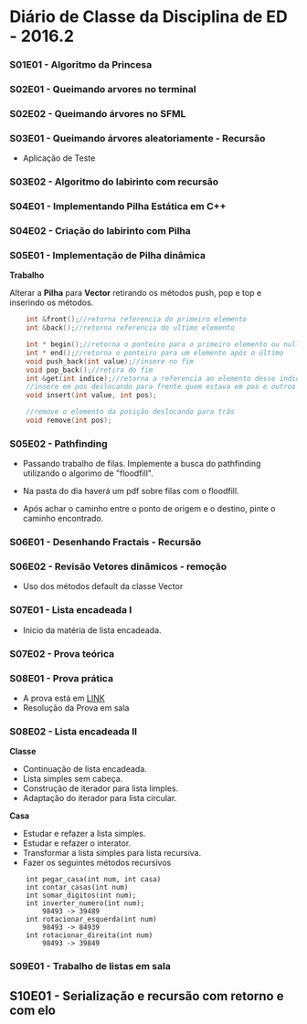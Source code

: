 # Diário de Classe da Disciplina de ED - 2016.2

### S01E01 - Algoritmo da Princesa
### S02E01 - Queimando arvores no terminal
### S02E02 - Queimando árvores no SFML
### S03E01 - Queimando árvores aleatoriamente - Recursão
- Aplicação de Teste
### S03E02 - Algoritmo do labirinto com recursão
### S04E01 - Implementando Pilha Estática em C++
### S04E02 - Criação do labirinto com Pilha
### S05E01 - Implementação de Pilha dinâmica
**Trabalho**

Alterar a **Pilha** para **Vector** retirando os métodos push, pop e top e inserindo os métodos.

```c++
    int &front();//retorna referencia do primeiro elemento
    int &back();//retorna referencia do ultimo elemento

    int * begin();//retorna o ponteiro para o primeiro elemento ou nullptr
    int * end();//retorna o ponteiro para um elemento após o último
    void push_back(int value);//insere no fim
    void pop_back();//retira do fim
    int &get(int indice);//retorna a referencia ao elemento desse indice
    //insere em pos deslocando para frente quem estava em pos e outros
    void insert(int value, int pos);

    //remove o elemento da posição deslocando para trás
    void remove(int pos);
```

### S05E02 - Pathfinding
- Passando trabalho de filas. Implemente a busca do pathfinding utilizando o algorimo de "floodfill".
- Na pasta do dia haverá um pdf sobre filas com o floodfill.

- Após achar o caminho entre o ponto de origem e o destino, pinte o caminho encontrado.

### S06E01 - Desenhando Fractais - Recursão
### S06E02 - Revisão Vetores dinâmicos - remoção
- Uso dos métodos default da classe Vector
### S07E01 - Lista encadeada I
- Inicio da matéria de lista encadeada.
### S07E02 - Prova teórica
### S08E01 - Prova prática
- A prova está em [LINK](./prova/prova_1.md)
- Resolução da Prova em sala

### S08E02 - Lista encadeada II
**Classe**

- Continuação de lista encadeada.
- Lista simples sem cabeça.
- Construção de iterador para lista limples.
- Adaptação do iterador para lista circular.

**Casa**
- Estudar e refazer a lista simples.
- Estudar e refazer o interator.
- Transformar a lista simples para lista recursiva.
- Fazer os seguintes métodos recursivos

```
    int pegar_casa(int num, int casa)
    int contar_casas(int num)
    int somar_digitos(int num);
    int inverter_numero(int num);
        98493 -> 39489
    int rotacionar_esquerda(int num)
        98493 -> 84939
    int rotacionar_direita(int num)
        98493 -> 39849
```

### S09E01 - Trabalho de listas em sala

## S10E01 - Serialização e recursão com retorno e com elo

